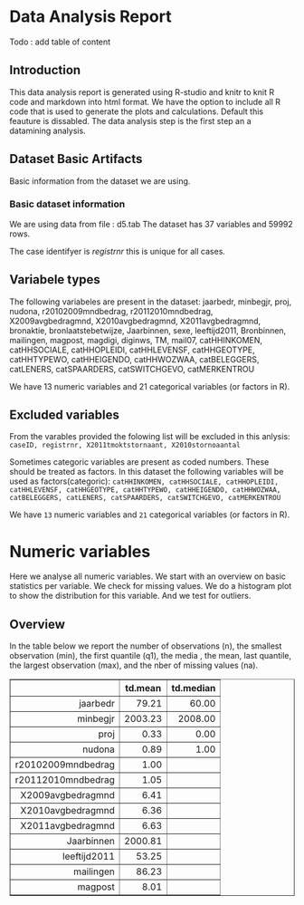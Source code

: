 Data Analysis Report
========================================================

Todo : add table of content

Introduction
------------------------
This data analysis report is generated using R-studio and knitr to knit R code and markdown into html format. We have the option to include all R code that is used to generate the plots and calculations. Default this feauture is dissabled.
The data analysis step is the first step an a datamining analysis.

Dataset Basic Artifacts 
------------------------------------
Basic information from the dataset we are using.

### Basic dataset information







We are using data from file : d5.tab
The dataset has 37 variables and 59992 rows.  

The case identifyer is *registrnr* this is unique for all cases.

Variabele types
-----------------------------


The following variabeles are present in the dataset:
jaarbedr, minbegjr, proj, nudona, r20102009mndbedrag, r20112010mndbedrag, X2009avgbedragmnd, X2010avgbedragmnd, X2011avgbedragmnd, bronaktie, bronlaatstebetwijze, Jaarbinnen, sexe, leeftijd2011, Bronbinnen, mailingen, magpost, magdigi, diginws, TM, mail07, catHHINKOMEN, catHHSOCIALE, catHHOPLEIDI, catHHLEVENSF, catHHGEOTYPE, catHHTYPEWO, catHHEIGENDO, catHHWOZWAA, catBELEGGERS, catLENERS, catSPAARDERS, catSWITCHGEVO, catMERKENTROU 

We have 13 numeric variables and 21 categorical variables (or factors in R).


Excluded variables
------------------------------
From the varables provided the folowing list will be excluded in this anlysis: ``caseID, registrnr, X2011tmoktstornaant, X2010stornoaantal``

Sometimes categoric variables are present as coded numbers. These should be treated as factors.
In this dataset the following variables will be used as factors(categoric): ``catHHINKOMEN, catHHSOCIALE, catHHOPLEIDI, catHHLEVENSF, catHHGEOTYPE, catHHTYPEWO, catHHEIGENDO, catHHWOZWAA, catBELEGGERS, catLENERS, catSPAARDERS, catSWITCHGEVO, catMERKENTROU``

We have ``13`` numeric variables and ``21`` categorical variables (or factors in R).

Numeric variables
=============================
Here we analyse all numeric variables. We start with an overview on basic statistics per variable. We check for missing values. We do a histogram plot to show the distribution for this variable. And we test for outliers.


Overview
-----------------------------
In the table below we report the number of observations (n), the smallest observation (min),  the first quantile (q1), the media ,  the mean, last quantile, the largest observation (max), and the nber of missing values (na).

<!-- html table generated in R 2.14.1 by xtable 1.7-1 package -->
<!-- Fri May 24 22:02:03 2013 -->
<TABLE border=1>
<TR> <TH>  </TH> <TH> td.mean </TH> <TH> td.median </TH>  </TR>
  <TR> <TD align="right"> jaarbedr </TD> <TD align="right"> 79.21 </TD> <TD align="right"> 60.00 </TD> </TR>
  <TR> <TD align="right"> minbegjr </TD> <TD align="right"> 2003.23 </TD> <TD align="right"> 2008.00 </TD> </TR>
  <TR> <TD align="right"> proj </TD> <TD align="right"> 0.33 </TD> <TD align="right"> 0.00 </TD> </TR>
  <TR> <TD align="right"> nudona </TD> <TD align="right"> 0.89 </TD> <TD align="right"> 1.00 </TD> </TR>
  <TR> <TD align="right"> r20102009mndbedrag </TD> <TD align="right"> 1.00 </TD> <TD align="right">  </TD> </TR>
  <TR> <TD align="right"> r20112010mndbedrag </TD> <TD align="right"> 1.05 </TD> <TD align="right">  </TD> </TR>
  <TR> <TD align="right"> X2009avgbedragmnd </TD> <TD align="right"> 6.41 </TD> <TD align="right">  </TD> </TR>
  <TR> <TD align="right"> X2010avgbedragmnd </TD> <TD align="right"> 6.36 </TD> <TD align="right">  </TD> </TR>
  <TR> <TD align="right"> X2011avgbedragmnd </TD> <TD align="right"> 6.63 </TD> <TD align="right">  </TD> </TR>
  <TR> <TD align="right"> Jaarbinnen </TD> <TD align="right"> 2000.81 </TD> <TD align="right">  </TD> </TR>
  <TR> <TD align="right"> leeftijd2011 </TD> <TD align="right"> 53.25 </TD> <TD align="right">  </TD> </TR>
  <TR> <TD align="right"> mailingen </TD> <TD align="right"> 86.23 </TD> <TD align="right">  </TD> </TR>
  <TR> <TD align="right"> magpost </TD> <TD align="right"> 8.01 </TD> <TD align="right">  </TD> </TR>
   </TABLE>


 
